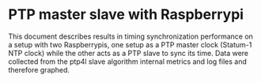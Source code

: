 # PTP master slave with Raspberrypi

This document describes results in timing synchronization performance on a
setup with two Raspberrypis, one setup as a PTP master clock (Statum-1 NTP
clock) while the other acts as a PTP slave to sync its time. Data were
collected from the ptp4l slave algorithm internal metrics and log files and
therefore graphed.

